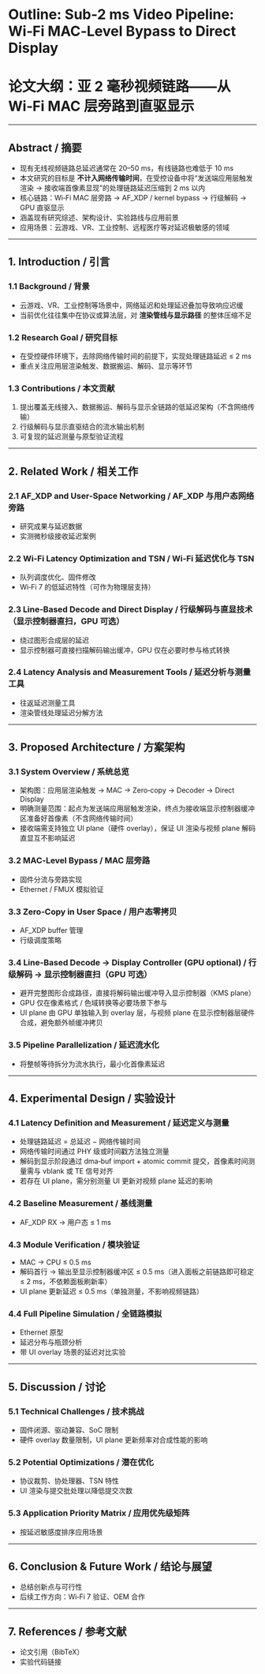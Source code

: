 # Outline: Sub-2 ms Video Pipeline: Wi‑Fi MAC‑Level Bypass to Direct Display
# 论文大纲：亚 2 毫秒视频链路——从 Wi‑Fi MAC 层旁路到直驱显示

---

## Abstract / 摘要
- 现有无线视频链路总延迟通常在 20–50 ms，有线链路也难低于 10 ms  
- 本文研究的目标是 **不计入网络传输时间**，在受控设备中将“发送端应用层触发渲染 → 接收端首像素显现”的处理链路延迟压缩到 2 ms 以内  
- 核心链路：Wi‑Fi MAC 层旁路 → AF_XDP / kernel bypass → 行级解码 → GPU 直驱显示  
- 涵盖现有研究综述、架构设计、实验路线与应用前景  
- 应用场景：云游戏、VR、工业控制、远程医疗等对延迟极敏感的领域  

---

## 1. Introduction / 引言

### 1.1 Background / 背景
- 云游戏、VR、工业控制等场景中，网络延迟和处理延迟叠加导致响应迟缓  
- 当前优化往往集中在协议或算法层，对 **渲染管线与显示路径** 的整体压缩不足  

### 1.2 Research Goal / 研究目标
- 在受控硬件环境下，去除网络传输时间的前提下，实现处理链路延迟 ≤ 2 ms  
- 重点关注应用层渲染触发、数据搬运、解码、显示等环节  

### 1.3 Contributions / 本文贡献
1. 提出覆盖无线接入、数据搬运、解码与显示全链路的低延迟架构（不含网络传输）  
2. 行级解码与显示直驱结合的流水输出机制  
3. 可复现的延迟测量与原型验证流程  

---

## 2. Related Work / 相关工作

### 2.1 AF_XDP and User‑Space Networking / AF_XDP 与用户态网络旁路
- 研究成果与延迟数据  
- 实测微秒级接收延迟案例  

### 2.2 Wi‑Fi Latency Optimization and TSN / Wi‑Fi 延迟优化与 TSN
- 队列调度优化、固件修改  
- Wi‑Fi 7 的低延迟特性（可作为物理层支持）  

### 2.3 Line‑Based Decode and Direct Display / 行级解码与直显技术（显示控制器直扫，GPU 可选）
- 绕过图形合成层的延迟  
- 显示控制器可直接扫描解码输出缓冲，GPU 仅在必要时参与格式转换  

### 2.4 Latency Analysis and Measurement Tools / 延迟分析与测量工具
- 往返延迟测量工具  
- 渲染管线处理延迟分解方法  

---

## 3. Proposed Architecture / 方案架构

### 3.1 System Overview / 系统总览
- 架构图：应用层渲染触发 → MAC → Zero‑copy → Decoder → Direct Display  
- 明确测量范围：起点为发送端应用层触发渲染，终点为接收端显示控制器缓冲区准备好首像素（不含网络传输时间）  
- 接收端需支持独立 UI plane（硬件 overlay），保证 UI 渲染与视频 plane 解码直显互不影响延迟  

### 3.2 MAC‑Level Bypass / MAC 层旁路
- 固件分流与旁路实现  
- Ethernet / FMUX 模拟验证  

### 3.3 Zero‑Copy in User Space / 用户态零拷贝
- AF_XDP buffer 管理  
- 行级调度策略  

### 3.4 Line‑Based Decode → Display Controller (GPU optional) / 行级解码 → 显示控制器直扫（GPU 可选）
- 避开完整图形合成路径，直接将解码输出缓冲导入显示控制器（KMS plane）  
- GPU 仅在像素格式 / 色域转换等必要场景下参与  
- UI plane 由 GPU 单独输入到 overlay 层，与视频 plane 在显示控制器层硬件合成，避免额外帧缓冲拷贝  

### 3.5 Pipeline Parallelization / 延迟流水化
- 将整帧等待拆分为流水执行，最小化首像素延迟  

---

## 4. Experimental Design / 实验设计

### 4.1 Latency Definition and Measurement / 延迟定义与测量
- 处理链路延迟 = 总延迟 − 网络传输时间  
- 网络传输时间通过 PHY 级或时间戳方法独立测量  
- 解码到显示阶段通过 dma‑buf import + atomic commit 提交，首像素时间测量需与 vblank 或 TE 信号对齐  
- 若存在 UI plane，需分别测量 UI 更新对视频 plane 延迟的影响  

### 4.2 Baseline Measurement / 基线测量
- AF_XDP RX → 用户态 ≤ 1 ms  

### 4.3 Module Verification / 模块验证
- MAC → CPU ≤ 0.5 ms  
- 解码首行 → 输出至显示控制器缓冲区 ≤ 0.5 ms（进入面板之前链路即可稳定 ≤ 2 ms，不依赖面板刷新率）  
- UI plane 更新延迟 ≤ 0.5 ms（单独测量，不影响视频链路）  

### 4.4 Full Pipeline Simulation / 全链路模拟
- Ethernet 原型  
- 延迟分布与瓶颈分析  
- 带 UI overlay 场景的延迟对比实验  

---

## 5. Discussion / 讨论

### 5.1 Technical Challenges / 技术挑战
- 固件闭源、驱动兼容、SoC 限制  
- 硬件 overlay 数量限制，UI plane 更新频率对合成性能的影响  

### 5.2 Potential Optimizations / 潜在优化
- 协议裁剪、协处理器、TSN 特性  
- UI 渲染与提交批处理以降低提交次数  

### 5.3 Application Priority Matrix / 应用优先级矩阵
- 按延迟敏感度排序应用场景  

---

## 6. Conclusion & Future Work / 结论与展望
- 总结创新点与可行性  
- 后续工作方向：Wi‑Fi 7 验证、OEM 合作  

---

## 7. References / 参考文献
- 论文引用（BibTeX）  
- 实验代码链接  
